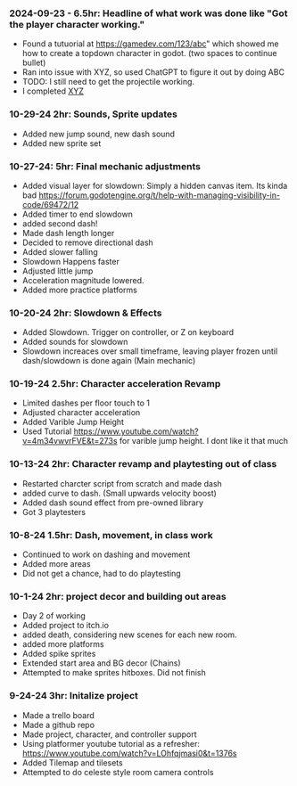 ### 2024-09-23 - 6.5hr: Headline of what work was done like "Got the player character working."
* Found a tutuorial at https://gamedev.com/123/abc" which showed me how to create a
  topdown character in godot. (two spaces to continue bullet)
* Ran into issue with XYZ, so used ChatGPT to figure it out by doing ABC
* TODO: I still need to get the projectile working.
* I completed [XYZ](some-link-to-ticket)


### 10-29-24 2hr: Sounds, Sprite updates
* Added new jump sound, new dash sound
* Added new sprite set


### 10-27-24: 5hr: Final mechanic adjustments
* Added visual layer for slowdown: Simply a hidden canvas item. Its kinda bad https://forum.godotengine.org/t/help-with-managing-visibility-in-code/69472/12
* Added timer to end slowdown
* added second dash!
* Made dash length longer
* Decided to remove directional dash
* Added slower falling
* Slowdown Happens faster
* Adjusted little jump
* Acceleration magnitude lowered. 
* Added more practice platforms


### 10-20-24 2hr: Slowdown & Effects
* Added Slowdown. Trigger on controller, or Z on keyboard
* Added sounds for slowdown
* Slowdown increaces over small timeframe, leaving player frozen until dash/slowdown is done again (Main mechanic)

### 10-19-24 2.5hr: Character acceleration Revamp
* Limited dashes per floor touch to 1
* Adjusted character acceleration
* Added Varible Jump Height
* Used Tutorial https://www.youtube.com/watch?v=4m34vwvrFVE&t=273s for varible jump height. I dont like it that much


### 10-13-24 2hr: Character revamp and playtesting out of class
* Restarted charcter script from scratch and made dash
* added curve to dash. (Small upwards velocity boost)
* Added dash sound effect from pre-owned library
* Got 3 playtesters

### 10-8-24 1.5hr: Dash, movement, in class work
* Continued to work on dashing and movement
* Added more areas
* Did not get a chance, had to do playtesting


### 10-1-24 2hr: project decor and building out areas
* Day 2 of working
* Added project to itch.io
* added death, considering new scenes for each new room.
* added more platforms
* Added spike sprites
* Extended start area and BG decor (Chains)
* Attempted to make sprites hitboxes. Did not finish


### 9-24-24 3hr: Initalize project
* Made a trello board
* Made a github repo
* Made project, character, and controller support
* Using  platformer youtube tutorial as a refresher: https://www.youtube.com/watch?v=LOhfqjmasi0&t=1376s
* Added Tilemap and tilesets
* Attempted to do celeste style room camera controls